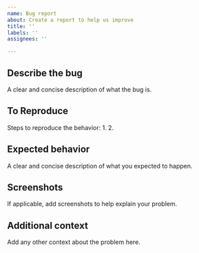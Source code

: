 ```yaml
---
name: Bug report
about: Create a report to help us improve
title: ''
labels: ''
assignees: ''

---
```


## Describe the bug
A clear and concise description of what the bug is.

## To Reproduce
Steps to reproduce the behavior:
1.
2.

## Expected behavior
A clear and concise description of what you expected to happen.

## Screenshots
If applicable, add screenshots to help explain your problem.

## Additional context
Add any other context about the problem here.
